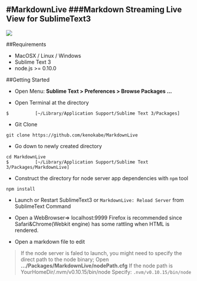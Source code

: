 #MarkdownLive
###Markdown Streaming Live View for SublimeText3
---
![](https://lh5.googleusercontent.com/-ZqBkq4KHjKs/UgbOLxXUjpI/AAAAAAAAEfA/KhP7SOaTsOg/w914-h514-no/markdownSS.png)

##Requirements

- MacOSX / Linux / Windows
- Sublime Text 3
- node.js >= 0.10.0

##Getting Started

- Open Menu: **Sublime Text > Preferences > Browse Packages ...**

- Open Terminal at the directory

```
$          [~/Library/Application Support/Sublime Text 3/Packages]
```
- Git Clone

```
git clone https://github.com/kenokabe/MarkdownLive
```
- Go down to newly created directory 

```
cd MarkdownLive
$          [~/Library/Application Support/Sublime Text 3/Packages/MarkdownLive]
```
- Construct the directory for node server app dependencies with `npm` tool

```
npm install
```
- Launch or Restart SublimeText3 or
`MarkdownLive: Reload Server` from SublimeText Command

-  Open a WebBrowser=> localhost:9999
Firefox is recommended since Safari&Chrome(Webkit engine) has some rattling when HTML is rendered.

- Open a markdown file to edit


>If the node server is faled to launch, you might need to specify the direct path to the node binary; 
Open 
**.../Packages/MarkdownLive/nodePath.cfg**
>If the node path is
YourHomeDir/.nvm/v0.10.15/bin/node
Specify:
```.nvm/v0.10.15/bin/node```


